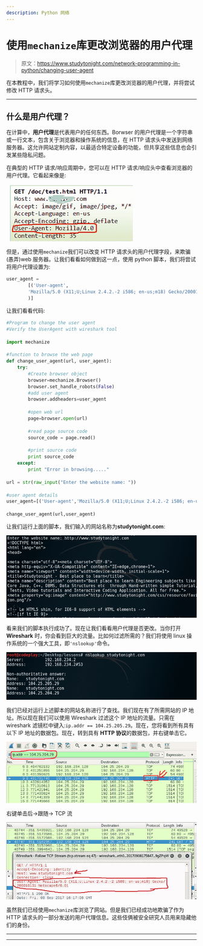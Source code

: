 ```yaml
---
description: Python 网络
---
```


# 使用`mechanize`库更改浏览器的用户代理

> 原文：<https://www.studytonight.com/network-programming-in-python/changing-user-agent>

在本教程中，我们将学习如何使用`mechanize`库更改浏览器的用户代理，并将尝试修改 HTTP 请求头。

* * *

## 什么是用户代理？

在计算中，**用户代理**是代表用户的任何东西。Borwser 的用户代理是一个字符串或一行文本，包含关于浏览器和操作系统的信息，在 HTTP 请求头中发送到网络服务器。这允许网站定制内容，以最适合特定设备的功能，但共享这些信息也会引发某些隐私问题。

在典型的 HTTP 请求/响应周期中，您可以在 HTTP 请求/响应头中查看浏览器的用户代理。它看起来像是:

![Changing browser's User Agent](img/f6b68ca0cfa8b781e6c6721a29090c92.png)

但是，通过使用`mechanize`我们可以改变 HTTP 请求头的用户代理字段，来欺骗(愚弄)web 服务器。让我们看看如何做到这一点，使用 python 脚本，我们将尝试将用户代理设置为:

```py
user_agent = 
        [('User-agent',
        'Mozilla/5.0 (X11;U;Linux 2.4.2.-2 i586; en-us;m18) Gecko/200010131 Netscape6/6.01'
        )]
```

让我们看看代码:

```py
#Program to change the user agent
#Verify the UserAgent with wireshark tool

import mechanize

#function to browse the web page
def change_user_agent(url, user_agent):
	try:
		#Create browser object
		browser=mechanize.Browser()
		browser.set_handle_robots(False)
		#add user agent
		browser.addheaders=user_agent

		#open web url
		page=browser.open(url)

		#read page source code
		source_code = page.read()

		#print source code
		print source_code
	except:
		print "Error in browsing....."

url = str(raw_input("Enter the website name: "))

#user agent details
user_agent=[('User-agent','Mozilla/5.0 (X11;U;Linux 2.4.2.-2 i586; en-us;m18) Gecko/200010131 Netscape6/6.01')]

change_user_agent(url,user_agent)
```

让我们运行上面的脚本，我们输入的网站名称为**studytonight.com**:

![Changing browser's User Agent using mechanize module](img/13e07a46ec009a6e2f7518d8b3f239fa.png)

看来我们的脚本执行成功了。现在让我们看看用户代理是否更改。当你打开 **Wireshark** 时，你会看到巨大的流量。比如何过滤所需的？我们将使用 linux 操作系统的一个强大工具，即`'nslookup'`命令。

![Changing browser's User Agent using mechanize module](img/ba4216011c47dbdf6463c9c6a85edd89.png)

我们已经对运行上述脚本的网站名称进行了查找。我们现在有了所需网站的 IP 地址。所以现在我们可以使用 Wireshark 过滤这个 IP 地址的流量。只需在 wireshark 滤镜栏中键入:`ip.addr == 104.25.205.29`。现在，您将看到所有具有以下 IP 地址的数据包。现在，转到具有 **HTTP 协议**的数据包，并右键单击它。

![Changing browser's User Agent using mechanize module](img/141b60b5de9bd242b93b47ef77e533f9.png)

右键单击后→跟随→ TCP 流

![Changing browser's User Agent using mechanize module](img/694cc8ffe4c25cfbf46d19c06192471c.png)

虽然我们已经使用`mechanize`库浏览了网站。但是我们已经成功地欺骗了作为 HTTP 请求头的一部分发送的用户代理信息。这些伎俩被安全研究人员用来隐藏他们的身份。

* * *

* * *